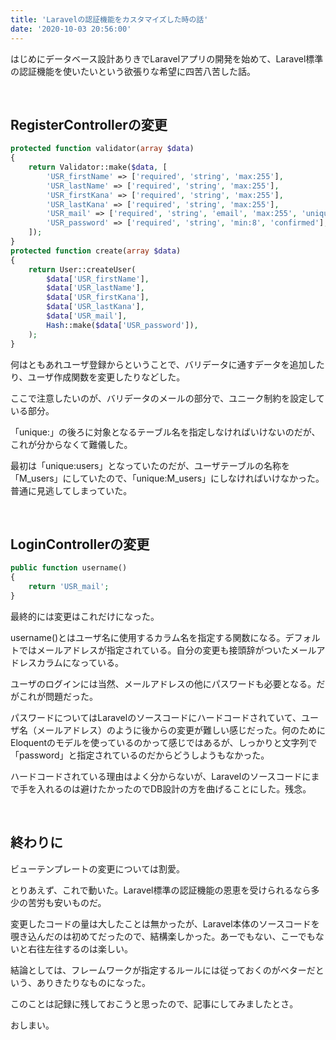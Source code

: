 ```yaml
---
title: 'Laravelの認証機能をカスタマイズした時の話'
date: '2020-10-03 20:56:00'
---
```


はじめにデータベース設計ありきでLaravelアプリの開発を始めて、Laravel標準の認証機能を使いたいという欲張りな希望に四苦八苦した話。

<br>

## RegisterControllerの変更

```php
protected function validator(array $data)
{
    return Validator::make($data, [
        'USR_firstName' => ['required', 'string', 'max:255'],
        'USR_lastName' => ['required', 'string', 'max:255'],
        'USR_firstKana' => ['required', 'string', 'max:255'],
        'USR_lastKana' => ['required', 'string', 'max:255'],
        'USR_mail' => ['required', 'string', 'email', 'max:255', 'unique:M_users'],
        'USR_password' => ['required', 'string', 'min:8', 'confirmed'],
    ]);
}
protected function create(array $data)
{
    return User::createUser(
        $data['USR_firstName'],
        $data['USR_lastName'],
        $data['USR_firstKana'],
        $data['USR_lastKana'],
        $data['USR_mail'],
        Hash::make($data['USR_password']),
    );
}
```

何はともあれユーザ登録からということで、バリデータに通すデータを追加したり、ユーザ作成関数を変更したりなどした。

ここで注意したいのが、バリデータのメールの部分で、ユニーク制約を設定している部分。

「unique:」の後ろに対象となるテーブル名を指定しなければいけないのだが、これが分からなくて難儀した。

最初は「unique:users」となっていたのだが、ユーザテーブルの名称を「M_users」にしていたので、「unique:M_users」にしなければいけなかった。普通に見逃してしまっていた。

<br>

## LoginControllerの変更

```php
public function username()
{
    return 'USR_mail';
}
```

最終的には変更はこれだけになった。

username()とはユーザ名に使用するカラム名を指定する関数になる。デフォルトではメールアドレスが指定されている。自分の変更も接頭辞がついたメールアドレスカラムになっている。

ユーザのログインには当然、メールアドレスの他にパスワードも必要となる。だがこれが問題だった。

パスワードについてはLaravelのソースコードにハードコードされていて、ユーザ名（メールアドレス）のように後からの変更が難しい感じだった。何のためにEloquentのモデルを使っているのかって感じではあるが、しっかりと文字列で「password」と指定されているのだからどうしようもなかった。

ハードコードされている理由はよく分からないが、Laravelのソースコードにまで手を入れるのは避けたかったのでDB設計の方を曲げることにした。残念。

<br>

## 終わりに

ビューテンプレートの変更については割愛。

とりあえず、これで動いた。Laravel標準の認証機能の恩恵を受けられるなら多少の苦労も安いものだ。

変更したコードの量は大したことは無かったが、Laravel本体のソースコードを覗き込んだのは初めてだったので、結構楽しかった。あーでもない、こーでもないと右往左往するのは楽しい。

結論としては、フレームワークが指定するルールには従っておくのがベターだという、ありきたりなものになった。

このことは記録に残しておこうと思ったので、記事にしてみましたとさ。

おしまい。